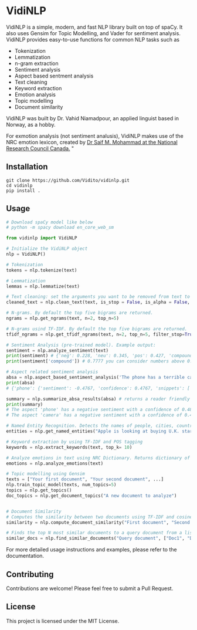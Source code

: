 # VidiNLP

VidiNLP is a simple, modern, and fast NLP library built on top of spaCy. It also uses Gensim for Topic Modelling, and Vader for sentiment analysis. VidiNLP provides easy-to-use functions for common NLP tasks such as

- Tokenization
- Lemmatization
- n-gram extraction
- Sentiment analysis
- Aspect based sentment analysis
- Text cleaning
- Keyword extraction
- Emotion analysis
- Topic modelling
- Document similarity

VidiNLP was built by Dr. Vahid Niamadpour, an applied linguist based in Norway, as a hobby.

For exmotion analysis (not sentiment analusis), VidiNLP makes use of the NRC emotion lexicon, created by [Dr Saif M. Mohammad at the National Research Council Canada.](https://www.saifmohammad.com/WebPages/NRC-Emotion-Lexicon.htm) "

## Installation

```
git clone https://github.com/Vidito/vidinlp.git
cd vidinlp
pip install .

```

## Usage

```python
# Download spaCy model like below
# python -m spacy download en_core_web_sm

from vidinlp import VidiNLP

# Initialize the VidiNLP object
nlp = VidiNLP()

# Tokenization
tokens = nlp.tokenize(text)

# Lemmatization
lemmas = nlp.lemmatize(text)

# Text cleaning: set the arguments you want to be removed from text to True
cleaned_text = nlp.clean_text(text, is_stop = False, is_alpha = False, is_punct = False, is_num = False, is_html = False)

# N-grams. By default the top five bigrams are returned.
ngrams = nlp.get_ngrams(text, n=2, top_n=5)

# N-grams usind TF-IDF. By default the top five bigrams are returned.
tfidf_ngrams = nlp.get_tfidf_ngrams(text, n=2, top_n=5, filter_stop=True)

# Sentiment Analysis (pre-trained model). Example output:
sentiment = nlp.analyze_sentiment(text)
print(sentiment) # {'neg': 0.228, 'neu': 0.345, 'pos': 0.427, 'compound': 0.7777}
print(sentiment['compound']) # 0.7777 you can consider numbers above 0.25 positive, below -0.25 negative, and in between neutral

# Aspect related sentiment analysis
absa = nlp.aspect_based_sentiment_analysis('The phone has a terrible camera.') # returns a dictionary
print(absa)
# {'phone': {'sentiment': -0.4767, 'confidence': 0.4767, 'snippets': ['\nThe phone has a terrible camera.\n']}, 'camera': {'sentiment': -0.4767, 'confidence': 0.4767, 'snippets': ['terrible camera']}}

summary = nlp.summarize_absa_results(absa) # returns a reader friendly format
print(summary)
# The aspect 'phone' has a negative sentiment with a confidence of 0.48.
# The aspect 'camera' has a negative sentiment with a confidence of 0.48.

# Named Entity Recognition. Detects the names of people, cities, countries, or numbers, dates,...
entities = nlp.get_named_entities("Apple is looking at buying U.K. startup for $1 billion")

# Keyword extraction by using TF-IDF and POS tagging
keywords = nlp.extract_keywords(text, top_k= 10)

# Analyze emotions in text using NRC Dictionary. Returns dictionary of emotions and their respective scores.
emotions = nlp.analyze_emotions(text)

# Topic modelling using Gensim
texts = ["Your first document", "Your second document", ...]
nlp.train_topic_model(texts, num_topics=5)
topics = nlp.get_topics()
doc_topics = nlp.get_document_topics("A new document to analyze")


# Document Similarity
# Computes the similarity between two documents using TF-IDF and cosine similarity.
similarity = nlp.compute_document_similarity("First document", "Second document")

# Finds the top N most similar documents to a query document from a list of documents.
similar_docs = nlp.find_similar_documents("Query document", ["Doc1", "Doc2", "Doc3"], top_n=2)

```

For more detailed usage instructions and examples, please refer to the documentation.

## Contributing

Contributions are welcome! Please feel free to submit a Pull Request.

## License

This project is licensed under the MIT License.
